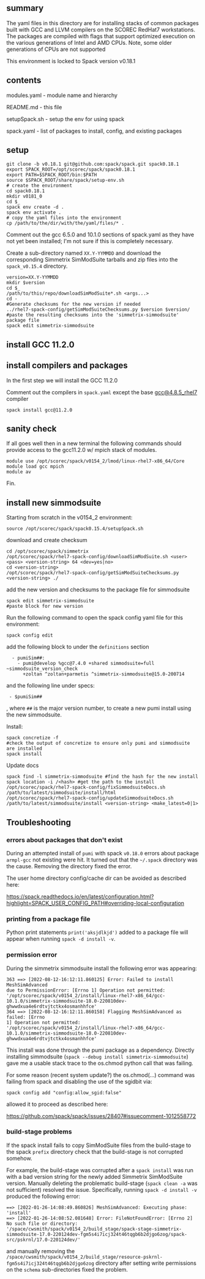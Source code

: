 ## summary

The yaml files in this directory are for installing stacks of common packages
built with GCC and LLVM compilers on the SCOREC RedHat7 workstations.  The
packages are compiled with flags that support optimized execution on the various
generations of Intel and AMD CPUs.  Note, some older generations of CPUs are
not supported

This environment is locked to Spack version v0.18.1

## contents

modules.yaml - module name and hierarchy

README.md - this file

setupSpack.sh - setup the env for using spack

spack.yaml - list of packages to install, config, and existing packages

## setup

```
git clone -b v0.18.1 git@github.com:spack/spack.git spack0.18.1
export SPACK_ROOT=/opt/scorec/spack/spack0.18.1
export PATH=$SPACK_ROOT/bin:$PATH
source $SPACK_ROOT/share/spack/setup-env.sh
# create the environment
cd spack0.18.1
mkdir v0181_0 
cd $_
spack env create -d .
spack env activate .
# copy the yaml files into the environment
cp /path/to/the/dir/with/the/yaml/files/* .
```

Comment out the gcc 6.5.0 and 10.1.0 sections of spack.yaml 
as they have not yet been installed; I'm not sure if this is completely necessary.

Create a sub-directory named `XX.Y-YYMMDD` and download the corresponding
Simmetrix SimModSuite tarballs and zip files into the `spack_v0.15.4` directory.

```
version=XX.Y-YYMMDD
mkdir $version
cd $_
/path/to/this/repo/downloadSimModSuite*.sh <args...>
cd -
#Generate checksums for the new version if needed
../rhel7-spack-config/getSimModSuiteChecksums.py $version $version/
#paste the resulting checksums into the 'simmetrix-simmodsuite' package file
spack edit simmetrix-simmodsuite
```

## install GCC 11.2.0

## install compilers and packages

In the first step we will install the GCC 11.2.0

Comment out the compilers in `spack.yaml` except the base gcc@4.8.5_rhel7 compiler

```
spack install gcc@11.2.0
```

## sanity check

If all goes well then in a new terminal the following commands should provide
access to the gcc11.2.0 w/ mpich stack of modules.

```
module use /opt/scorec/spack/v0154_2/lmod/linux-rhel7-x86_64/Core
module load gcc mpich
module av
```

Fin.

## install new simmodsuite

Starting from scratch in the v0154_2 environment:

```
source /opt/scorec/spack/spack0.15.4/setupSpack.sh
```

download and create checksum

```
cd /opt/scorec/spack/simmetrix
/opt/scorec/spack/rhel7-spack-config/downloadSimModSuite.sh <user> <pass> <version-string> 64 <dev=yes|no>
cd <version-string>
/opt/scorec/spack/rhel7-spack-config/getSimModSuiteChecksums.py <version-string> ./
```

add the new version and checksums to the package file for simmodsuite

```
spack edit simmetrix-simmodsuite
#paste block for new version
```

Run the following command to open the spack config yaml file for this
environment:

```
spack config edit
```

add the following block to 
under the `definitions` section 

```
  - pumiSim##:
    - pumi@develop %gcc@7.4.0 +shared simmodsuite=full ~simmodsuite_version_check
      +zoltan ^zoltan+parmetis ^simmetrix-simmodsuite@15.0-200714
```

and the following line under specs:

```
 - $pumiSim##
```

, where `##` is the major version number, to create a new pumi install using the new simmodsuite.

Install:

```
spack concretize -f  
#check the output of concretize to ensure only pumi and simmodsuite are installed
spack install
```

Update docs

```
spack find -l simmetrix-simmodsuite #find the hash for the new install
spack location -i /<hash> #get the path to the install
/opt/scorec/spack/rhel7-spack-config/fixSimmodsuiteDocs.sh /path/to/latest/simmodsuite/install/html
/opt/scorec/spack/rhel7-spack-config/updateSimmodsuiteDocs.sh /path/to/latest/simmodsuite/install <version-string> <make_latest=0|1>
```

## Troubleshooting

### errors about packages that don't exist

During an attempted install of `pumi` with spack `v0.18.0` errors about package `armpl-gcc` not existing were hit.  It turned out that the `~/.spack` directory was the cause.  Removing the directory fixed the error.

The user home directory config/cache dir can be avoided as described here:

https://spack.readthedocs.io/en/latest/configuration.html?highlight=SPACK_USER_CONFIG_PATH#overriding-local-configuration

### printing from a package file

Python print statements `print('aksjdlkjd')` added to a package file will appear when running `spack -d install -v`.

### permission error

During the simmetrix simmodsuite install the following error was appearing:

```
363 ==> [2022-08-12-16:12:11.860125] Error: Failed to install MeshSimAdvanced
due to PermissionError: [Errno 1] Operation not permitted:
'/opt/scorec/spack/v0154_2/install/linux-rhel7-x86_64/gcc-10.1.0/simmetrix-simmodsuite-18.0-220810dev-ghwwdxua4e6rdtvjtctkx4osmanhhfce'
364 ==> [2022-08-12-16:12:11.860158] Flagging MeshSimAdvanced as failed: [Errno
1] Operation not permitted:
'/opt/scorec/spack/v0154_2/install/linux-rhel7-x86_64/gcc-10.1.0/simmetrix-simmodsuite-18.0-220810dev-ghwwdxua4e6rdtvjtctkx4osmanhhfce' 
```

This install was done through the pumi package as a dependency.  Directly
installing simmodsuite (`spack --debug install simmetrix-simmmodsuite`) gave me
a usable stack trace to the os.chmod python call that was failing.

For some reason (recent system update?) the os.chmod(...) command was failing
from spack and disabling the use of the sgidbit via:

```
spack config add "config:allow_sgid:false"
```

allowed it to proceed as described here:

https://github.com/spack/spack/issues/28407#issuecomment-1012558772



### build-stage problems

If the spack install fails to copy SimModSuite files from the build-stage to the spack `prefix`
directory check that the build-stage is not corrupted somehow.

For example, the build-stage was corrupted after a `spack install` was run with a bad version
string for the newly added Simmetrix SimModSuite version.  Manually deleting
the problematic build-stage (`spack clean -a` was not sufficient) resolved the
issue.  Specifically, running `spack -d install -v` produced the following
error:

```
==> [2022-01-26-14:08:49.860826] MeshSimAdvanced: Executing phase: 'install'
==> [2022-01-26-14:08:52.081648] Error: FileNotFoundError: [Errno 2] No such file or directory: '/space/cwsmith/spack/v0154_2/build_stage/spack-stage-simmetrix-simmodsuite-17.0-220124dev-fgm5s4i7icj324t46tqgb6b2djgo6zog/spack-src/pskrnl/17.0-220124dev/'
```

and manually removing the
`/space/cwsmith/spack/v0154_2/build_stage/resource-pskrnl-fgm5s4i7icj324t46tqgb6b2djgo6zog`
directory after setting write permissions on the `schema` sub-directories fixed
the problem.
